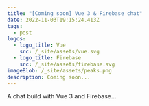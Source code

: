 ```yaml
---
title: "[Coming soon] Vue 3 & Firebase chat"
date: 2022-11-03T19:15:24.413Z
tags:
  - post
logos:
  - logo_title: Vue
    src: /_site/assets/vue.svg
  - logo_title: Firebase
    src: /_site/assets/firebase.svg
imageBlob: /_site/assets/peaks.png
description: Coming soon...
---
```

A﻿ chat build with Vue 3 and Firebase...